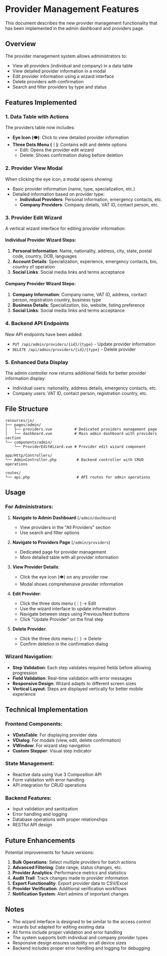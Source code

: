 # Provider Management Features

This document describes the new provider management functionality that has been implemented in the admin dashboard and providers page.

## Overview

The provider management system allows administrators to:
- View all providers (individual and company) in a data table
- View detailed provider information in a modal
- Edit provider information using a wizard interface
- Delete providers with confirmation
- Search and filter providers by type and status

## Features Implemented

### 1. Data Table with Actions

The providers table now includes:
- **Eye Icon (👁️)**: Click to view detailed provider information
- **Three Dots Menu (⋮)**: Contains edit and delete options
  - Edit: Opens the provider edit wizard
  - Delete: Shows confirmation dialog before deletion

### 2. Provider View Modal

When clicking the eye icon, a modal opens showing:
- Basic provider information (name, type, specialization, etc.)
- Detailed information based on provider type:
  - **Individual Providers**: Personal information, emergency contacts, etc.
  - **Company Providers**: Company details, VAT ID, contact person, etc.

### 3. Provider Edit Wizard

A vertical wizard interface for editing provider information:

#### Individual Provider Wizard Steps:
1. **Personal Information**: Name, nationality, address, city, state, postal code, country, DOB, languages
2. **Account Details**: Specialization, experience, emergency contacts, bio, country of operation
3. **Social Links**: Social media links and terms acceptance

#### Company Provider Wizard Steps:
1. **Company Information**: Company name, VAT ID, address, contact person, registration country, business type
2. **Business Details**: Specialization, bio, website, listing preference
3. **Social Links**: Social media links and terms acceptance

### 4. Backend API Endpoints

New API endpoints have been added:
- `PUT /api/admin/providers/{id}/{type}` - Update provider information
- `DELETE /api/admin/providers/{id}/{type}` - Delete provider

### 5. Enhanced Data Display

The admin controller now returns additional fields for better provider information display:
- Individual users: nationality, address details, emergency contacts, etc.
- Company users: VAT ID, contact person, registration country, etc.

## File Structure

```
resources/js/
├── pages/admin/
│   ├── providers.vue          # Dedicated providers management page
│   └── dashboard.vue          # Main admin dashboard with providers section
└── components/admin/
    └── ProviderEditWizard.vue # Provider edit wizard component

app/Http/Controllers/
└── AdminController.php         # Backend controller with CRUD operations

routes/
└── api.php                     # API routes for admin operations
```

## Usage

### For Administrators:

1. **Navigate to Admin Dashboard** (`/admin/dashboard`)
   - View providers in the "All Providers" section
   - Use search and filter options

2. **Navigate to Providers Page** (`/admin/providers`)
   - Dedicated page for provider management
   - More detailed table with all provider information

3. **View Provider Details**:
   - Click the eye icon (👁️) on any provider row
   - Modal shows comprehensive provider information

4. **Edit Provider**:
   - Click the three dots menu (⋮) → Edit
   - Use the wizard interface to update information
   - Navigate between steps using Previous/Next buttons
   - Click "Update Provider" on the final step

5. **Delete Provider**:
   - Click the three dots menu (⋮) → Delete
   - Confirm deletion in the confirmation dialog

### Wizard Navigation:

- **Step Validation**: Each step validates required fields before allowing progression
- **Field Validation**: Real-time validation with error messages
- **Responsive Design**: Wizard adapts to different screen sizes
- **Vertical Layout**: Steps are displayed vertically for better mobile experience

## Technical Implementation

### Frontend Components:
- **VDataTable**: For displaying provider data
- **VDialog**: For modals (view, edit, delete confirmation)
- **VWindow**: For wizard step navigation
- **Custom Stepper**: Visual step indicator

### State Management:
- Reactive data using Vue 3 Composition API
- Form validation with error handling
- API integration for CRUD operations

### Backend Features:
- Input validation and sanitization
- Error handling and logging
- Database operations with proper relationships
- RESTful API design

## Future Enhancements

Potential improvements for future versions:
1. **Bulk Operations**: Select multiple providers for batch actions
2. **Advanced Filtering**: Date range, status changes, etc.
3. **Provider Analytics**: Performance metrics and statistics
4. **Audit Trail**: Track changes made to provider information
5. **Export Functionality**: Export provider data to CSV/Excel
6. **Provider Verification**: Additional verification workflows
7. **Notification System**: Alert admins of important changes

## Notes

- The wizard interface is designed to be similar to the access control wizards but adapted for editing existing data
- All forms include proper validation and error handling
- The system supports both individual and company provider types
- Responsive design ensures usability on all device sizes
- Backend includes proper error handling and logging for debugging
